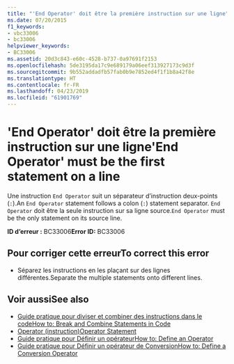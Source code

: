 ```yaml
---
title: "'End Operator' doit être la première instruction sur une ligne"
ms.date: 07/20/2015
f1_keywords:
- vbc33006
- bc33006
helpviewer_keywords:
- BC33006
ms.assetid: 20d3c843-e60c-4528-b737-0a97691f2153
ms.openlocfilehash: 5de3195da17c9e689179a06eef313927173c9d3f
ms.sourcegitcommit: 9b552addadfb57fab0b9e7852ed4f1f1b8a42f8e
ms.translationtype: HT
ms.contentlocale: fr-FR
ms.lasthandoff: 04/23/2019
ms.locfileid: "61901769"
---
```

# <a name="end-operator-must-be-the-first-statement-on-a-line"></a><span data-ttu-id="12f5b-102">'End Operator' doit être la première instruction sur une ligne</span><span class="sxs-lookup"><span data-stu-id="12f5b-102">'End Operator' must be the first statement on a line</span></span>
<span data-ttu-id="12f5b-103">Une instruction `End Operator` suit un séparateur d’instruction deux-points (`:`).</span><span class="sxs-lookup"><span data-stu-id="12f5b-103">An `End Operator` statement follows a colon (`:`) statement separator.</span></span> <span data-ttu-id="12f5b-104">`End Operator` doit être la seule instruction sur sa ligne source.</span><span class="sxs-lookup"><span data-stu-id="12f5b-104">`End Operator` must be the only statement on its source line.</span></span>  
  
 <span data-ttu-id="12f5b-105">**ID d’erreur :** BC33006</span><span class="sxs-lookup"><span data-stu-id="12f5b-105">**Error ID:** BC33006</span></span>  
  
## <a name="to-correct-this-error"></a><span data-ttu-id="12f5b-106">Pour corriger cette erreur</span><span class="sxs-lookup"><span data-stu-id="12f5b-106">To correct this error</span></span>  
  
- <span data-ttu-id="12f5b-107">Séparez les instructions en les plaçant sur des lignes différentes.</span><span class="sxs-lookup"><span data-stu-id="12f5b-107">Separate the multiple statements onto different lines.</span></span>  
  
## <a name="see-also"></a><span data-ttu-id="12f5b-108">Voir aussi</span><span class="sxs-lookup"><span data-stu-id="12f5b-108">See also</span></span>

- [<span data-ttu-id="12f5b-109">Guide pratique pour diviser et combiner des instructions dans le code</span><span class="sxs-lookup"><span data-stu-id="12f5b-109">How to: Break and Combine Statements in Code</span></span>](../../visual-basic/programming-guide/program-structure/how-to-break-and-combine-statements-in-code.md)
- [<span data-ttu-id="12f5b-110">Operator (instruction)</span><span class="sxs-lookup"><span data-stu-id="12f5b-110">Operator Statement</span></span>](../../visual-basic/language-reference/statements/operator-statement.md)
- [<span data-ttu-id="12f5b-111">Guide pratique pour Définir un opérateur</span><span class="sxs-lookup"><span data-stu-id="12f5b-111">How to: Define an Operator</span></span>](../../visual-basic/programming-guide/language-features/procedures/how-to-define-an-operator.md)
- [<span data-ttu-id="12f5b-112">Guide pratique pour Définir un opérateur de Conversion</span><span class="sxs-lookup"><span data-stu-id="12f5b-112">How to: Define a Conversion Operator</span></span>](../../visual-basic/programming-guide/language-features/procedures/how-to-define-a-conversion-operator.md)
